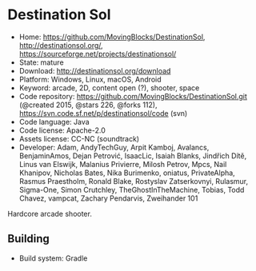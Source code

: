 # Destination Sol

- Home: https://github.com/MovingBlocks/DestinationSol, http://destinationsol.org/, https://sourceforge.net/projects/destinationsol/
- State: mature
- Download: http://destinationsol.org/download
- Platform: Windows, Linux, macOS, Android
- Keyword: arcade, 2D, content open (?), shooter, space
- Code repository: https://github.com/MovingBlocks/DestinationSol.git (@created 2015, @stars 226, @forks 112), https://svn.code.sf.net/p/destinationsol/code (svn)
- Code language: Java
- Code license: Apache-2.0
- Assets license: CC-NC (soundtrack)
- Developer: Adam, AndyTechGuy, Arpit Kamboj, Avalancs, BenjaminAmos, Dejan Petrović, IsaacLic, Isaiah Blanks, Jindřich Dítě, Linus van Elswijk, Malanius Privierre, Milosh Petrov, Mpcs, Nail Khanipov, Nicholas Bates, Nika Burimenko, oniatus, PrivateAlpha, Rasmus Praestholm, Ronald Blake, Rostyslav Zatserkovnyi, Rulasmur, Sigma-One, Simon Crutchley, TheGhostInTheMachine, Tobias, Todd Chavez, vampcat, Zachary Pendarvis, Zweihander 101

Hardcore arcade shooter.

## Building

- Build system: Gradle
